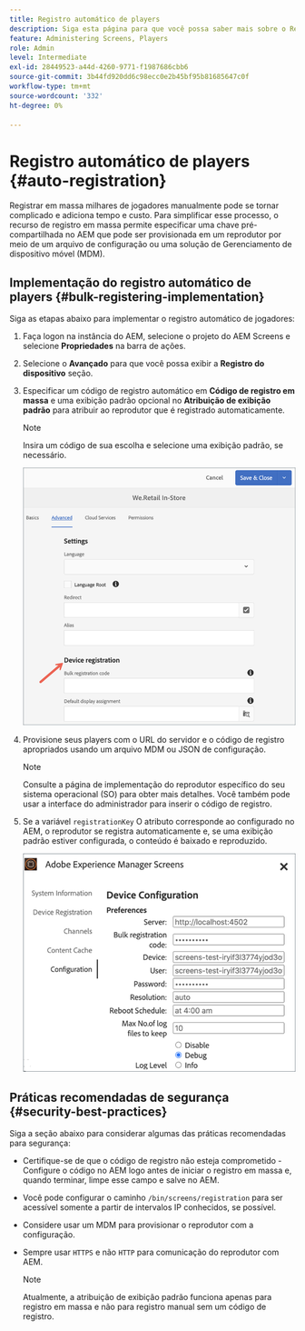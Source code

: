 ```yaml
---
title: Registro automático de players
description: Siga esta página para que você possa saber mais sobre o Registro automático de players com AMS/telas no local.
feature: Administering Screens, Players
role: Admin
level: Intermediate
exl-id: 28449523-a44d-4260-9771-f1987686cbb6
source-git-commit: 3b44fd920dd6c98ecc0e2b45bf95b81685647c0f
workflow-type: tm+mt
source-wordcount: '332'
ht-degree: 0%

---
```


# Registro automático de players {#auto-registration}

Registrar em massa milhares de jogadores manualmente pode se tornar complicado e adiciona tempo e custo. Para simplificar esse processo, o recurso de registro em massa permite especificar uma chave pré-compartilhada no AEM que pode ser provisionada em um reprodutor por meio de um arquivo de configuração ou uma solução de Gerenciamento de dispositivo móvel (MDM).

## Implementação do registro automático de players {#bulk-registering-implementation}

Siga as etapas abaixo para implementar o registro automático de jogadores:

1. Faça logon na instância do AEM, selecione o projeto do AEM Screens e selecione **Propriedades** na barra de ações.
1. Selecione o **Avançado** para que você possa exibir a **Registro do dispositivo** seção.

1. Especificar um código de registro automático em **Código de registro em massa** e uma exibição padrão opcional no **Atribuição de exibição padrão** para atribuir ao reprodutor que é registrado automaticamente.

   >[!NOTE]
   >Insira um código de sua escolha e selecione uma exibição padrão, se necessário.

   ![imagem](/help/user-guide/assets/auto-registration/auto-register1.png)
1. Provisione seus players com o URL do servidor e o código de registro apropriados usando um arquivo MDM ou JSON de configuração.

   >[!NOTE]
   >Consulte a página de implementação do reprodutor específico do seu sistema operacional (SO) para obter mais detalhes. Você também pode usar a interface do administrador para inserir o código de registro.

1. Se a variável `registrationKey` O atributo corresponde ao configurado no AEM, o reprodutor se registra automaticamente e, se uma exibição padrão estiver configurada, o conteúdo é baixado e reproduzido.

   ![imagem](/help/user-guide/assets/auto-registration/auto-register2.png)

## Práticas recomendadas de segurança {#security-best-practices}

Siga a seção abaixo para considerar algumas das práticas recomendadas para segurança:

* Certifique-se de que o código de registro não esteja comprometido - Configure o código no AEM logo antes de iniciar o registro em massa e, quando terminar, limpe esse campo e salve no AEM.

* Você pode configurar o caminho `/bin/screens/registration` para ser acessível somente a partir de intervalos IP conhecidos, se possível.

* Considere usar um MDM para provisionar o reprodutor com a configuração.

* Sempre usar `HTTPS` e não `HTTP` para comunicação do reprodutor com AEM.

  >[!NOTE]
  >Atualmente, a atribuição de exibição padrão funciona apenas para registro em massa e não para registro manual sem um código de registro.
